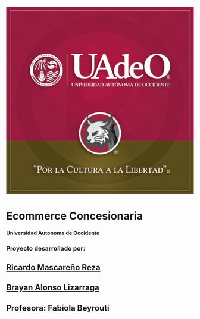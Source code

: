 ![LINCES](images/PIC_LINCES.jpeg)
# Ecommerce Concesionaria
#### Universidad Autonoma de Occidente

### Proyecto desarrollado por:

## [Ricardo Mascareño Reza](https://github.com/Falconx94)
## [Brayan Alonso Lizarraga](https://github.com/https://github.com/Brayanlizarraga875)

## Profesora: Fabiola Beyrouti

